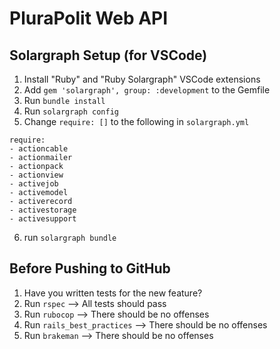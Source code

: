 # PluraPolit Web API

## Solargraph Setup (for VSCode)
1. Install "Ruby" and "Ruby Solargraph" VSCode extensions
2. Add `gem 'solargraph', group: :development` to the Gemfile
3. Run `bundle install`
4. Run `solargraph config`
5. Change `require: []` to the following in `solargraph.yml`
```
require:
- actioncable
- actionmailer
- actionpack
- actionview
- activejob
- activemodel
- activerecord
- activestorage
- activesupport
```

6. run `solargraph bundle`

## Before Pushing to GitHub
1. Have you written tests for the new feature?
2. Run `rspec` --> All tests should pass
3. Run `rubocop` --> There should be no offenses
4. Run `rails_best_practices` --> There should be no offenses
5. Run `brakeman` --> There should be no offenses